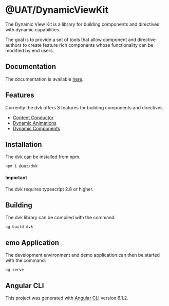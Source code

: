 # **@UAT/DynamicViewKit**
The Dynamic View Kit is a library for building components
and directives with dynamic capabilities.

The goal is to provide a set of tools that allow component and
directive authors to create feature rich components whose 
functionality can be modified by end users.

## **Documentation**

The documentation is available [here](https://tme321.github.io/UAT-DynamicViewKit/index.html).

## **Features**

Currently the dvk offers 3 features for building components and 
directives.

* [Content Conductor](./additional-documentation/content-conductor.html)
* [Dynamic Animations](./additional-documentation/dynamic-animations.html)
* [Dynamic Components](./additional-documentation/dynamic-components.html)

## **Installation**

The dvk can be installed from npm.

    npm i @uat/dvk

#### **Important**

The dvk requires typescript 2.8 or higher.

## **Building**

The dvk library can be compiled with the command:

    ng build dvk

## **emo Application**

The development environment and demo application can then be 
started with the command:
  
    ng serve

## **Angular CLI**

This project was generated with [Angular CLI](https://github.com/angular/angular-cli) version 6.1.2.
